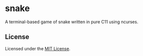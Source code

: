 # snake

A terminal-based game of snake written in pure C11 using ncurses.

## License

Licensed under the [MIT License](LICENSE.md).

